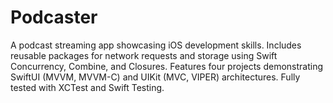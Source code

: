 # Podcaster
A podcast streaming app showcasing iOS development skills. Includes reusable packages for network requests and storage using Swift Concurrency, Combine, and Closures. Features four projects demonstrating SwiftUI (MVVM, MVVM-C) and UIKit (MVC, VIPER) architectures. Fully tested with XCTest and Swift Testing.

